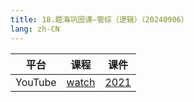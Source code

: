 ```yaml
---
title: 18.题海巩固课—管综（逻辑）（20240906）
lang: zh-CN
---
```



| 平台       | 课程        | 课件                                                                                            |
|----------|-----------|-------------------------------------------------------------------------------------------------|
| YouTube  | [watch](https://www.youtube.com/watch?v=J2Uzbl_5jYM&list=PLm0MFkgiW1Jifh_vbdTALFpNGQ5V1hoDO&index=18) | [2021](../../public/logic/%E9%80%BB%E8%BE%91-%E6%AD%A3%E5%BC%8F%E8%AF%BE/pdf/2021%20-%20sc.pdf) |





